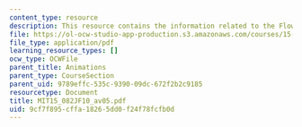 ```yaml
---
content_type: resource
description: This resource contains the information related to the Flow decomposition.
file: https://ol-ocw-studio-app-production.s3.amazonaws.com/courses/15-082j-network-optimization-fall-2010/9cf7f895cffa18265dd0f24f78fcfb0d_MIT15_082JF10_av05.pdf
file_type: application/pdf
learning_resource_types: []
ocw_type: OCWFile
parent_title: Animations
parent_type: CourseSection
parent_uid: 9789effc-535c-9390-09dc-672f2b2c9185
resourcetype: Document
title: MIT15_082JF10_av05.pdf
uid: 9cf7f895-cffa-1826-5dd0-f24f78fcfb0d
---
```

